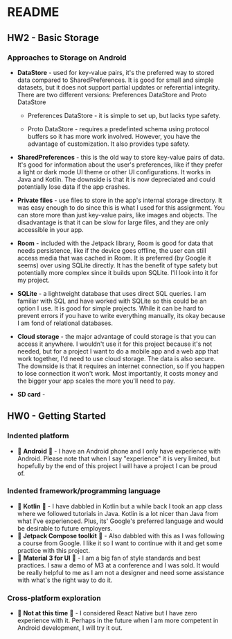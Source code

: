 # README

## HW2 - Basic Storage

### Approaches to Storage on Android

* **DataStore** - used for key-value pairs, it's the preferred way to stored data compared to SharedPreferences. It is good for small and simple datasets, but it does not support partial updates or referential integrity. There are two different versions: Preferences DataStore and Proto DataStore

  * Preferences DataStore - it is simple to set up, but lacks type safety.

  * Proto DataStore - requires a predefinted schema using protocol buffers so it has more work involved. However, you have the advantage of customization. It also provides type safety.

* **SharedPreferences** - this is the old way to store key-value pairs of data. It's good for information about the user's preferences, like if they prefer a light or dark mode UI theme or other UI configurations. It works in Java and Kotlin. The downside is that it is now depreciated and could potentially lose data if the app crashes.

* **Private files** - use files to store in the app's internal storage directory. It was easy enough to do since this is what I used for this assignment. You can store more than just key-value pairs, like images and objects. The disadvantage is that it can be slow for large files, and they are only accessible in your app.

* **Room** - included with the Jetpack library, Room is good for data that needs persistence, like if the device goes offline, the user can still access media that was cached in Room. It is preferred (by Google it seems) over using SQLite directly. It has the benefit of type safety but potentially more complex since it builds upon SQLite. I'll look into it for my project.

* **SQLite** - a lightweight database that uses direct SQL queries. I am familiar with SQL and have worked with SQLite so this could be an option I use. It is good for simple projects. While it can be hard to prevent errors if you have to write everything manually, its okay because I am fond of relational databases.

* **Cloud storage** - the major advantage of could storage is that you can access it anywhere. I wouldn't use it for this project because it's not needed, but for a project I want to do a mobile app and a web app that work together, I'd need to use cloud storage. The data is also secure. The downside is that it requires an internet connection, so if you happen to lose connection it won't work. Most importantly, it costs money and the bigger your app scales the more you'll need to pay.

* **SD card** - 

## HW0 - Getting Started

### Indented platform

* 💚 **Android** 💚 - I have an Android phone and I only have experience with Android. Please note that when I say "experience" it is very limited, but hopefully by the end of this project I will have a project I can be proud of.

### Indented framework/programming language

* 💜 **Kotlin** 💜 - I have dabbled in Kotlin but a while back I took an app class where we followed tutorials in Java. Kotlin is a lot nicer than Java from what I've experienced. Plus, its' Google's preferred language and would be desirable to future employers.
* 🚀 **Jetpack Compose toolkit** 🚀 - Also dabbled with this as I was following a course from Google. I like it so I want to continue with it and get some practice with this project.
* 📱 **Material 3 for UI** 📱 - I am a big fan of style standards and best practices. I saw a demo of M3 at a conference and I was sold. It would be really helpful to me as I am not a designer and need some assistance with what's the right way to do it.

### Cross-platform exploration

* 🚫 **Not at this time** 🚫 - I considered React Native but I have zero experience with it. Perhaps in the future when I am more competent in Android development, I will try it out.
